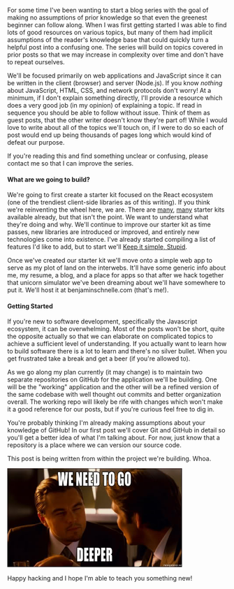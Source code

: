 For some time I've been wanting to start a blog series with the goal of making no assumptions of prior knowledge so that even the greenest beginner can follow along.  When I was first getting started I was able to find lots of good resources on various topics, but many of them had implicit assumptions of the reader's knowledge base that could quickly turn a helpful post into a confusing one.  The series will build on topics covered in prior posts so that we may increase in complexity over time and don't have to repeat ourselves.

We'll be focused primarily on web applications and JavaScript since it can be written in the client (browser) and server (Node.js).  If you know *nothing* about JavaScript, HTML, CSS, and network protocols don't worry!  At a minimum, if I don't explain something directly, I'll provide a resource which does a very good job (in my opinion) of explaining a topic.  If read in sequence you should be able to follow without issue.  Think of them as guest posts, that the other writer doesn't know they're part of!  While I would love to write about all of the topics we'll touch on, if I were to do so each of post would end up being thousands of pages long which would kind of defeat our purpose.

If you're reading this and find something unclear or confusing, please contact me so that I can improve the series.

#### What are we going to build?
We're going to first create a starter kit focused on the React ecosystem (one of the trendiest client-side libraries as of this writing).  If you think we're reinventing the wheel here, we are.  There are [many](https://github.com/erikras/react-redux-universal-hot-example), [many](https://github.com/davezuko/react-redux-starter-kit) starter kits available already, but that isn't the point.  We want to understand what they're doing and why.  We'll continue to improve our starter kit as time passes, new libraries are introduced or improved, and entirely new technologies come into existence.  I've already started compiling a list of features I'd like to add, but to start we'll [Keep it simple, Stupid](https://en.wikipedia.org/wiki/KISS_principle).

Once we've created our starter kit we'll move onto a simple web app to serve as my plot of land on the interwebs. It'll have some generic info about me, my resume, a blog, and a place for apps so that after we hack together that unicorn simulator we've been dreaming about we'll have somewhere to put it.  We'll host it at benjaminschnelle.com (that's me!).

#### Getting Started
If you're new to software development, specifically the Javascript ecosystem, it can be overwhelming.  Most of the posts won't be short, quite the opposite actually so that we can elaborate on complicated topics to achieve a sufficient level of understanding.  If you actually want to learn how to build software there is a lot to learn and there's no silver bullet.  When you get frustrated take a break and get a beer (if you're allowed to).

As we go along my plan currently (it may change) is to maintain two separate repositories on GitHub for the application we'll be building.  One will be the "working" application and the other will be a refined version of the same codebase with well thought out commits and better organization overall.  The working repo will likely be rife with changes which won't make it a good reference for our posts, but if you're curious feel free to dig in.  

You're probably thinking I'm already making assumptions about your knowledge of GitHub!  In our first post we'll cover Git and GitHub in detail so you'll get a better idea of what I'm talking about.  For now, just know that a repository is a place where we can version our source code.

This post is being written from within the project we're building. Whoa.

![Inception](../../images/inception.jpg)

Happy hacking and I hope I'm able to teach you something new!

